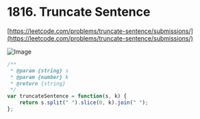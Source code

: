 # 1816. Truncate Sentence

[https://leetcode.com/problems/truncate-sentence/submissions/](https://leetcode.com/problems/truncate-sentence/submissions/)

![Image](https://i.imgur.com/1L32fqU.png)

```javascript
/**
 * @param {string} s
 * @param {number} k
 * @return {string}
 */
var truncateSentence = function(s, k) {
    return s.split(" ").slice(0, k).join(" ");
};
```
